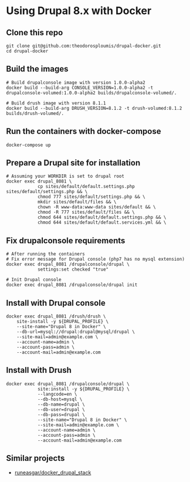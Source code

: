 # Using Drupal 8.x with Docker

## Clone this repo

```
git clone git@github.com:theodorosploumis/drupal-docker.git
cd drupal-docker
```

## Build the images

```
# Build drupalconsole image with version 1.0.0-alpha2
docker build --build-arg CONSOLE_VERSION=1.0.0-alpha2 -t drupalconsole-volumed:1.0.0-alpha2 builds/drupalconsole-volumed/.

# Build drush image with version 8.1.1
docker build --build-arg DRUSH_VERSION=8.1.2 -t drush-volumed:8.1.2 builds/drush-volumed/.
```

## Run the containers with docker-compose

```
docker-compose up
```

## Prepare a Drupal site for installation

```
# Assuming your WORKDIR is set to drupal root
docker exec drupal_8081 \
            cp sites/default/default.settings.php sites/default/settings.php && \
            chmod 777 sites/default/settings.php && \
            mkdir sites/default/files && \
            chown -R www-data:www-data sites/default && \
            chmod -R 777 sites/default/files && \
            chmod 644 sites/default/default.settings.php && \
            chmod 644 sites/default/default.services.yml && \
```

## Fix drupalconsole requirements

```
# After running the containers
# Fix error message for Drupal console (php7 has no mysql extension)
docker exec drupal_8081 /drupalconsole/drupal \
            settings:set checked "true"

# Init Drupal console
docker exec drupal_8081 /drupalconsole/drupal init
```

## Install with Drupal console

```
docker exec drupal_8081 /drush/drush \
    site-install -y ${DRUPAL_PROFILE} \
    --site-name="Drupal 8 in Docker" \
    --db-url=mysql://drupal:drupal@mysql/drupal \
    --site-mail=admin@example.com \
    --account-name=admin \
    --account-pass=admin \
    --account-mail=admin@example.com
```

## Install with Drush

```
docker exec drupal_8081 /drupalconsole/drupal \
            site:install -y ${DRUPAL_PROFILE} \
            --langcode=en \
            --db-host=mysql \
            --db-name=drupal \
            --db-user=drupal \
            --db-pass=drupal \
            --site-name="Drupal 8 in Docker" \
            --site-mail=admin@example.com \
            --account-name=admin \
            --account-pass=admin \
            --account-mail=admin@example.com
```

## Similar projects

- [runeasgar/docker_drupal_stack](https://github.com/runeasgar/docker_drupal_stack)
